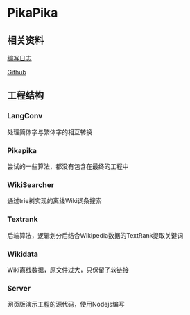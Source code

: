 # PikaPika

## 相关资料

[编写日志](http://blog.mhy12345.xyz/2017/05/18/pikapika科技文献的脉络梳理-网页展示的编写/)

[Github](https://github.com/Bakser/PikaPika)

## 工程结构

### LangConv

处理简体字与繁体字的相互转换

### Pikapika

尝试的一些算法，都没有包含在最终的工程中

### WikiSearcher

通过trie树实现的离线Wiki词条搜索

### Textrank

后端算法，逻辑划分后结合Wikipedia数据的TextRank提取关键词

### Wikidata

Wiki离线数据，原文件过大，只保留了软链接

### Server

网页版演示工程的源代码，使用Nodejs编写

